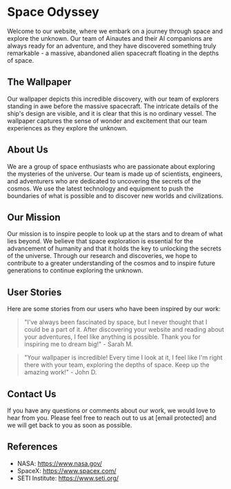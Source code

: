 <!--font:Poppins-->

# Space Odyssey

Welcome to our website, where we embark on a journey through space and explore the unknown. Our team of Ainautes and their AI companions are always ready for an adventure, and they have discovered something truly remarkable - a massive, abandoned alien spacecraft floating in the depths of space.

## The Wallpaper

Our wallpaper depicts this incredible discovery, with our team of explorers standing in awe before the massive spacecraft. The intricate details of the ship's design are visible, and it is clear that this is no ordinary vessel. The wallpaper captures the sense of wonder and excitement that our team experiences as they explore the unknown.

## About Us

We are a group of space enthusiasts who are passionate about exploring the mysteries of the universe. Our team is made up of scientists, engineers, and adventurers who are dedicated to uncovering the secrets of the cosmos. We use the latest technology and equipment to push the boundaries of what is possible and to discover new worlds and civilizations.

## Our Mission

Our mission is to inspire people to look up at the stars and to dream of what lies beyond. We believe that space exploration is essential for the advancement of humanity and that it holds the key to unlocking the secrets of the universe. Through our research and discoveries, we hope to contribute to a greater understanding of the cosmos and to inspire future generations to continue exploring the unknown.

## User Stories

Here are some stories from our users who have been inspired by our work:

> "I've always been fascinated by space, but I never thought that I could be a part of it. After discovering your website and reading about your adventures, I feel like anything is possible. Thank you for inspiring me to dream big!" - Sarah M.

> "Your wallpaper is incredible! Every time I look at it, I feel like I'm right there with your team, exploring the depths of space. Keep up the amazing work!" - John D.

## Contact Us

If you have any questions or comments about our work, we would love to hear from you. Please feel free to reach out to us at [email protected] and we will get back to you as soon as possible.

## References

- NASA: https://www.nasa.gov/
- SpaceX: https://www.spacex.com/
- SETI Institute: https://www.seti.org/

<!--

Write me content for website with wallpaper which alt text is:

"A team of Ainautes and their AI companions exploring a massive, abandoned alien spacecraft floating in the depths of space."

The name/title of the page should not be 1:1 copy of the alt text but rather a real content of the website which is using this wallpaper.

- Use markdown format 
- Start with heading
- Heading should be short and concise
- The content should look like a real website 
- The website should not be about the wallpaper, wallpaper is just a related background
- Heading should be contain work "wallpaper" or "background"
- Include real sections like references, contact, user stories, etc. use things relevant to the page purpose.
- Feel free to use structure like headings, bullets, numbering, blockquotes, paragraphs, horizontal lines, etc.
- You can use formatting like bold or _italic_
- You can include UTF-8 emojis
- Links should be only #hash anchors (and you can refer to the document itself)
- Do not include images


---


# Exploring the Unknown: A Journey Through Space

Welcome to our website, where we embark on a journey through space and explore the unknown. Our team of Ainautes and their AI companions are always ready for an adventure, and they have discovered something truly remarkable - a massive, abandoned alien spacecraft floating in the depths of space.

## The Wallpaper

Our wallpaper depicts this incredible discovery, with our team of explorers standing in awe before the massive spacecraft. The intricate details of the ship's design are visible, and it is clear that this is no ordinary vessel. The wallpaper captures the sense of wonder and excitement that our team experiences as they explore the unknown.

## About Us

We are a group of space enthusiasts who are passionate about exploring the mysteries of the universe. Our team is made up of scientists, engineers, and adventurers who are dedicated to uncovering the secrets of the cosmos. We use the latest technology and equipment to push the boundaries of what is possible and to discover new worlds and civilizations.

## Our Mission

Our mission is to inspire people to look up at the stars and to dream of what lies beyond. We believe that space exploration is essential for the advancement of humanity and that it holds the key to unlocking the secrets of the universe. Through our research and discoveries, we hope to contribute to a greater understanding of the cosmos and to inspire future generations to continue exploring the unknown.

## User Stories

Here are some stories from our users who have been inspired by our work:

> "I've always been fascinated by space, but I never thought that I could be a part of it. After discovering your website and reading about your adventures, I feel like anything is possible. Thank you for inspiring me to dream big!" - Sarah M.

> "Your wallpaper is incredible! Every time I look at it, I feel like I'm right there with your team, exploring the depths of space. Keep up the amazing work!" - John D.

## Contact Us

If you have any questions or comments about our work, we would love to hear from you. Please feel free to reach out to us at [email protected] and we will get back to you as soon as possible.

## References

- NASA: https://www.nasa.gov/
- SpaceX: https://www.spacex.com/
- SETI Institute: https://www.seti.org/


---


Write me a Google font which is best fitting for the website.

Pick from the list:
- Orbitron
- Dancing Script
- Creepster
- Lobster
- Raleway
- Barlow Condensed
- Playfair Display
- Inter
- Alegreya
- Cormorant Garamond
- IBM Plex Sans
- Exo 2
- Roboto
- Montserrat
- Great Vibes
- Cabin
- Poppins
- Futura
- Cinzel
- Cinzel Decorative
- Open Sans
- Lato


Write just the font name nothing else.


---


Poppins

-->
